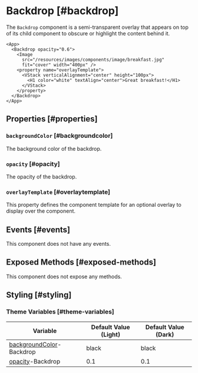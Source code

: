 # Backdrop [#backdrop]

The `Backdrop` component is a semi-transparent overlay that appears on top of its child component to obscure or highlight the content behind it.

```xmlui-pg copy display name="Example: using Backdrop"
<App>
  <Backdrop opacity="0.6">
    <Image 
      src="/resources/images/components/image/breakfast.jpg" 
      fit="cover" width="400px" />
    <property name="overlayTemplate">
      <VStack verticalAlignment="center" height="100px">
        <H1 color="white" textAlign="center">Great breakfast!</H1>
      </VStack>
    </property>
  </Backdrop>
</App>
```

## Properties [#properties]

### `backgroundColor` [#backgroundcolor]

The background color of the backdrop.

### `opacity` [#opacity]

The opacity of the backdrop.

### `overlayTemplate` [#overlaytemplate]

This property defines the component template for an optional overlay to display over the component.

## Events [#events]

This component does not have any events.

## Exposed Methods [#exposed-methods]

This component does not expose any methods.

## Styling [#styling]

### Theme Variables [#theme-variables]

| Variable | Default Value (Light) | Default Value (Dark) |
| --- | --- | --- |
| [backgroundColor](../styles-and-themes/common-units/#color)-Backdrop | black | black |
| [opacity](../styles-and-themes/common-units/#opacity)-Backdrop | 0.1 | 0.1 |
